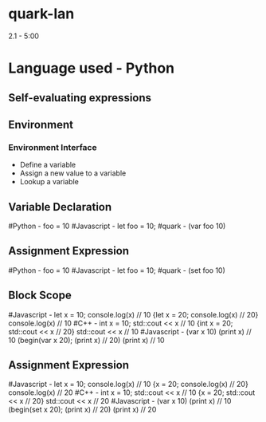 # quark-lan

2.1 - 5:00

# Language used - Python

## Self-evaluating expressions
## Environment 
### Environment Interface
- Define a variable
- Assign a new value to a variable
- Lookup a variable

## Variable Declaration

#Python - foo = 10
#Javascript - let foo = 10;
#quark - (var foo 10)

## Assignment Expression

#Python - foo = 10
#Javascript - let foo = 10;
#quark - (set foo 10)

## Block Scope
#Javascript - let x = 10; console.log(x) // 10 {let x = 20; console.log(x) // 20} console.log(x) // 10
#C++ - int x = 10; std::cout << x // 10 {int x = 20; std::cout << x // 20} std::cout << x // 10
#Javascript - (var x 10) (print x) // 10 (begin(var x 20); (print x) // 20) (print x) // 10

## Assignment Expression
#Javascript - let x = 10; console.log(x) // 10 {x = 20; console.log(x) // 20} console.log(x) // 20
#C++ - int x = 10; std::cout << x // 10 {x = 20; std::cout << x // 20} std::cout << x // 20
#Javascript - (var x 10) (print x) // 10 (begin(set x 20); (print x) // 20) (print x) // 20


